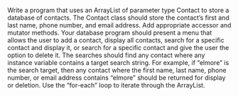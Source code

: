 Write a program that uses an ArrayList of parameter type Contact to store a database of contacts. The Contact class should store the contact’s first and last name, phone number, and email address. Add appropriate accessor and mutator methods. Your database program should present a menu that allows the user to add a contact, display all contacts, search for a specific contact and display it, or search for a specific contact and give the user the option to delete it. The searches should find any contact where any instance variable contains a target search string. For example, if “elmore” is the search target, then any contact where the first name, last name, phone number, or email address contains “elmore” should be returned for display or deletion. Use the “for-each” loop to iterate through the ArrayList.